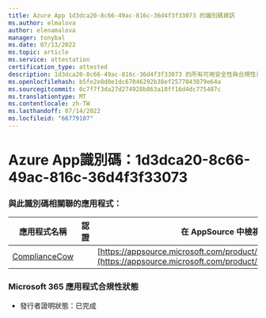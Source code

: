 ```yaml
---
title: Azure App 1d3dca20-8c66-49ac-816c-36d4f3f33073 的識別碼資訊
ms.author: elmalova
author: elenamalova
manager: tonybal
ms.date: 07/13/2022
ms.topic: article
ms.service: attestation
certification_type: attested
description: 1d3dca20-8c66-49ac-816c-36d4f3f33073 的所有可用安全性與合規性資訊。
ms.openlocfilehash: b5fe2e8d0e1dc67046292b38ef2577043879e64a
ms.sourcegitcommit: 0c7f7f3da27d274928b863a18ff16d4dc775487c
ms.translationtype: MT
ms.contentlocale: zh-TW
ms.lasthandoff: 07/14/2022
ms.locfileid: "66779107"
---
```

# <a name="azure-app-id-1d3dca20-8c66-49ac-816c-36d4f3f33073"></a>Azure App識別碼：1d3dca20-8c66-49ac-816c-36d4f3f33073


### <a name="apps-associated-with-this-id"></a>與此識別碼相關聯的應用程式：
| **應用程式名稱** | **認證** | **在 AppSource 中檢視** |
|--------------|---------------|-----------------------|
| [ComplianceCow](../forward/WA200004247.md) |  | [https://appsource.microsoft.com/product/office/WA200004247](https://appsource.microsoft.com/product/office/WA200004247) |

### <a name="microsoft-365-app-compliance-status"></a>Microsoft 365 應用程式合規性狀態
- 發行者證明狀態：已完成

